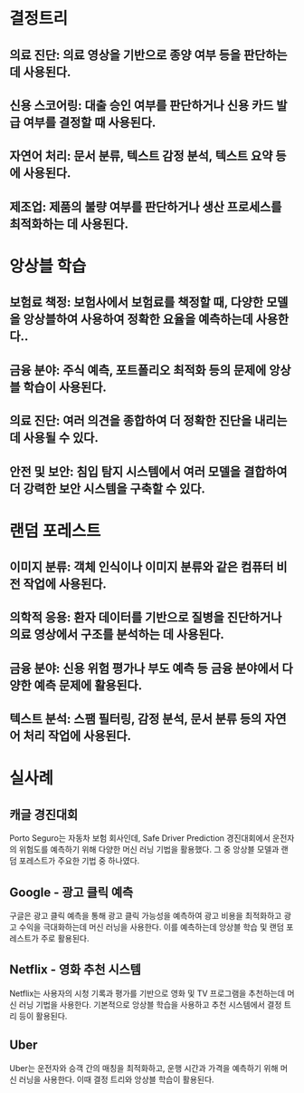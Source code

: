 # 결정트리

## 의료 진단: 의료 영상을 기반으로 종양 여부 등을 판단하는 데 사용된다.

## 신용 스코어링: 대출 승인 여부를 판단하거나 신용 카드 발급 여부를 결정할 때 사용된다.

## 자연어 처리: 문서 분류, 텍스트 감정 분석, 텍스트 요약 등에 사용된다.

## 제조업: 제품의 불량 여부를 판단하거나 생산 프로세스를 최적화하는 데 사용된다.

# 앙상블 학습

## 보험료 책정: 보험사에서 보험료를 책정할 때, 다양한 모델을 앙상블하여 사용하여 정확한 요율을 예측하는데 사용한다..

## 금융 분야: 주식 예측, 포트폴리오 최적화 등의 문제에 앙상블 학습이 사용된다.

## 의료 진단: 여러 의견을 종합하여 더 정확한 진단을 내리는 데 사용될 수 있다.

## 안전 및 보안: 침입 탐지 시스템에서 여러 모델을 결합하여 더 강력한 보안 시스템을 구축할 수 있다.

# 랜덤 포레스트

## 이미지 분류: 객체 인식이나 이미지 분류와 같은 컴퓨터 비전 작업에 사용된다.

## 의학적 응용: 환자 데이터를 기반으로 질병을 진단하거나 의료 영상에서 구조를 분석하는 데 사용된다.

## 금융 분야: 신용 위험 평가나 부도 예측 등 금융 분야에서 다양한 예측 문제에 활용된다.

## 텍스트 분석: 스팸 필터링, 감정 분석, 문서 분류 등의 자연어 처리 작업에 사용된다.

# 실사례

## 캐글 경진대회

Porto Seguro는 자동차 보험 회사인데, Safe Driver Prediction 경진대회에서 운전자의 위험도를 예측하기 위해 다양한 머신 러닝 기법을 활용했다.
그 중 앙상블 모델과 랜덤 포레스트가 주요한 기법 중 하나였다.

## Google - 광고 클릭 예측

구글은 광고 클릭 예측을 통해 광고 클릭 가능성을 예측하여 광고 비용을 최적화하고 광고 수익을 극대화하는데 머신 러닝을 사용한다.
이를 예측하는데 앙상블 학습 및 랜덤 포레스트가 주로 활용된다.

## Netflix - 영화 추천 시스템

Netflix는 사용자의 시청 기록과 평가를 기반으로 영화 및 TV 프로그램을 추천하는데 머신 러닝 기법을 사용한다.
기본적으로 앙상블 학습을 사용하고 추천 시스템에서 결정 트리 등이 활용된다.

## Uber

Uber는 운전자와 승객 간의 매칭을 최적화하고, 운행 시간과 가격을 예측하기 위해 머신 러닝을 사용한다.
이때 결정 트리와 앙상블 학습이 활용된다.
